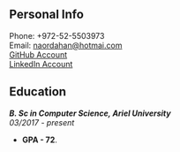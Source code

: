 ## Personal Info
Phone: +972-52-5503973  
Email: naordahan@hotmai.com  
[GitHub Account](https://github.com/naordahan)  
[LinkedIn Account](https://www.linkedin.com/in/naor-dahan-6331b314a/)  

## Education
_**B. Sc in Computer Science, Ariel University**_  
_03/2017 - present_  
- **GPA - 72**.

